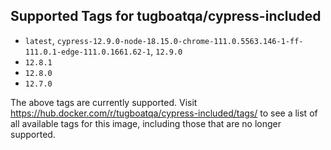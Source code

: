 ## Supported Tags for tugboatqa/cypress-included

* `latest`, `cypress-12.9.0-node-18.15.0-chrome-111.0.5563.146-1-ff-111.0.1-edge-111.0.1661.62-1`, `12.9.0`
* `12.8.1`
* `12.8.0`
* `12.7.0`

The above tags are currently supported. Visit https://hub.docker.com/r/tugboatqa/cypress-included/tags/ to see a list of all available tags for this image, including those that are no longer supported.
